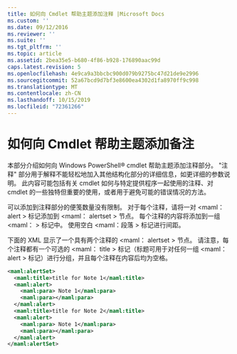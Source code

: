 ```yaml
---
title: 如何向 Cmdlet 帮助主题添加注释 |Microsoft Docs
ms.custom: ''
ms.date: 09/12/2016
ms.reviewer: ''
ms.suite: ''
ms.tgt_pltfrm: ''
ms.topic: article
ms.assetid: 2bea35e5-b680-4f86-b928-176890aac99d
caps.latest.revision: 5
ms.openlocfilehash: 4e9ca9a3bbcbc900d079b9275bc47d21de9e2996
ms.sourcegitcommit: 52a67bcd9d7bf3e8600ea4302d1fa8970ff9c998
ms.translationtype: MT
ms.contentlocale: zh-CN
ms.lasthandoff: 10/15/2019
ms.locfileid: "72361266"
---
```

# <a name="how-to-add-notes-to-a-cmdlet-help-topic"></a>如何向 Cmdlet 帮助主题添加备注

本部分介绍如何向 Windows PowerShell® cmdlet 帮助主题添加注释部分。 "注释" 部分用于解释不能轻松地加入其他结构化部分的详细信息，如更详细的参数说明。 此内容可能包括有关 cmdlet 如何与特定提供程序一起使用的注释、对 cmdlet 的一些独特但重要的使用，或者用于避免可能的错误情况的方法。

可以添加到注释部分的便笺数量没有限制。 对于每个注释，请将一对 \<maml： alert > 标记添加到 \<maml： alertset > 节点。 每个注释的内容将添加到一组 \<maml： > 标记中。 使用空白 \<maml：段落 > 标记进行间距。

下面的 XML 显示了一个具有两个注释的 \<maml： alertset > 节点。 请注意，每个注释都有一个可选的 \<maml： title > 标记（标题可用于对任何一组 \<maml： alert > 标记）进行分组，并且每个注释在内容后均为空格。

```xml
<maml:alertSet>
  <maml:title>title for Note 1</maml:title>
  <maml:alert>
    <maml:para> Note 1</maml:para>
    <maml:para></maml:para>
  </maml:alert>
  <maml:title>title for Note 2</maml:title>
  <maml:alert>
    <maml:para> Note 1</maml:para>
    <maml:para></maml:para>
  </maml:alert>
</maml:alertSet>
```



